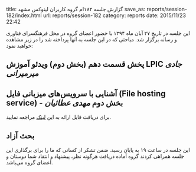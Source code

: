 title: گزارش جلسه ۱۸۲ام گروه کاربران لینوکس مشهد
save_as: reports/session-182/index.html
url: reports/session-182
category: reports
date: 2015/11/23 22:42

این جلسه در تاریخ ۲۷ آبان ماه ۱۳۹۴ با حضور اعضای گروه در محل فرهنگسرای فناوری و رسانه برگزار شد. مباحثی که در این جلسه به آنها پرداخته شد را در زیر مشاهده خواهید نمود:

## پخش قسمت دهم (بخش دوم) ویدئو آموزش LPIC *جادی میرمیرانی*
## آشنایی با سرویس‌های میزبانی فایل (File hosting service) - بخش دوم *مهدی عطائیان*
برای دریافت فایل ارائه به این [لینک](http://www.slideshare.net/ataeyan/high-vailability-and-file-hosting-service-owncloud) مراجعه نمایید.

## بحث آزاد

این جلسه در ساعت ۱۹ به پایان رسید. ضمن تشکر از کسانی که ما را برای برگذاری این جلسه همراهی کردند گروه آماده دریافت هرگونه نظر، پیشنهاد و انتقاد شما دوستان و اعضای گروه می‌باشد.

